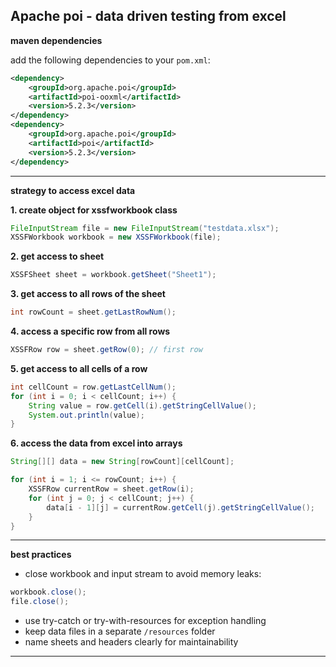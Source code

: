 ## Apache poi - data driven testing from excel

**maven dependencies**

add the following dependencies to your `pom.xml`:

```xml
<dependency>
    <groupId>org.apache.poi</groupId>
    <artifactId>poi-ooxml</artifactId>
    <version>5.2.3</version>
</dependency>
<dependency>
    <groupId>org.apache.poi</groupId>
    <artifactId>poi</artifactId>
    <version>5.2.3</version>
</dependency>
```

---

**strategy to access excel data**

**1. create object for xssfworkbook class**

```java
FileInputStream file = new FileInputStream("testdata.xlsx");
XSSFWorkbook workbook = new XSSFWorkbook(file);
```

**2. get access to sheet**

```java
XSSFSheet sheet = workbook.getSheet("Sheet1");
```

**3. get access to all rows of the sheet**

```java
int rowCount = sheet.getLastRowNum();
```

**4. access a specific row from all rows**

```java
XSSFRow row = sheet.getRow(0); // first row
```

**5. get access to all cells of a row**

```java
int cellCount = row.getLastCellNum();
for (int i = 0; i < cellCount; i++) {
    String value = row.getCell(i).getStringCellValue();
    System.out.println(value);
}
```

**6. access the data from excel into arrays**

```java
String[][] data = new String[rowCount][cellCount];

for (int i = 1; i <= rowCount; i++) {
    XSSFRow currentRow = sheet.getRow(i);
    for (int j = 0; j < cellCount; j++) {
        data[i - 1][j] = currentRow.getCell(j).getStringCellValue();
    }
}
```

---

**best practices**

* close workbook and input stream to avoid memory leaks:

```java
workbook.close();
file.close();
```

* use try-catch or try-with-resources for exception handling
* keep data files in a separate `/resources` folder
* name sheets and headers clearly for maintainability

---
 
